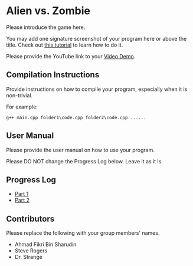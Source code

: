 # Alien vs. Zombie

Please introduce the game here.

You may add one signature screenshot of your program here or above the title. Check out [this tutorial](https://www.digitalocean.com/community/tutorials/markdown-markdown-images) to learn how to do it.

Please provide the YouTube link to your [Video Demo](https://youtube.com).

## Compilation Instructions

Provide instructions on how to compile your program, especially when it is non-trivial.

For example:

```
g++ main.cpp folder1\code.cpp folder2\code.cpp ......
```

## User Manual

Please provide the user manual on how to use your program.

Please DO NOT change the Progress Log below. Leave it as it is.

## Progress Log

- [Part 1](PART1.md)
- [Part 2](PART2.md)

## Contributors

Please replace the following with your group members' names. 

- Ahmad Fikri Bin Sharudin
- Steve Rogers
- Dr. Strange


